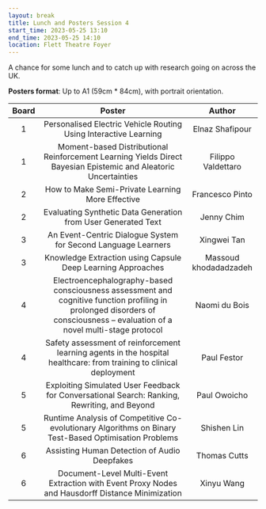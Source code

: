 ```yaml
---
layout: break
title: Lunch and Posters Session 4
start_time: 2023-05-25 13:10
end_time: 2023-05-25 14:10
location: Flett Theatre Foyer
---
```


A chance for some lunch and to catch up with research going on across the UK.

**Posters format**: Up to A1 (59cm * 84cm), with portrait orientation.

| Board     | Poster                                                                                                                                                                       | Author                 |
|   :----:  |   :----:                                                                                                                                                                     |   :----:               |
| 1         | Personalised Electric Vehicle Routing Using Interactive Learning                                                                                                             | Elnaz Shafipour        |
| 1         | Moment-based Distributional Reinforcement Learning Yields Direct Bayesian Epistemic and Aleatoric Uncertainties                                                              | Filippo Valdettaro     |
| 2         | How to Make Semi-Private Learning More Effective                                                                                                                             | Francesco Pinto        |
| 2         | Evaluating Synthetic Data Generation from User Generated Text                                                                                                                | Jenny Chim             |
| 3         | An Event-Centric Dialogue System for Second Language Learners                                                                                                                | Xingwei Tan            | 
| 3         | Knowledge Extraction using Capsule Deep Learning Approaches                                                                                                                  | Massoud khodadadzadeh  |
| 4         | Electroencephalography-based consciousness assessment and cognitive function profiling in prolonged disorders of consciousness – evaluation of a novel multi-stage protocol  | Naomi du Bois          |
| 4         | Safety assessment of reinforcement learning agents in the hospital healthcare: from training to clinical deployment                                                          | Paul Festor            |
| 5         | Exploiting Simulated User Feedback for Conversational Search: Ranking, Rewriting, and Beyond                                                                                 | Paul Owoicho           |
| 5         | Runtime Analysis of Competitive Co-evolutionary Algorithms on Binary Test-Based Optimisation Problems                                                                        | Shishen Lin            |
| 6         | Assisting Human Detection of Audio Deepfakes                                                                                                                                 | Thomas Cutts           |
| 6         | Document-Level Multi-Event Extraction with Event Proxy Nodes and Hausdorff Distance Minimization                                                                             | Xinyu Wang             |

